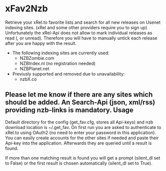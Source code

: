 xFav2Nzb
========

Retrieve your xRel.to favorite lists and search for all new releases on Usenet indexing sites. (xRel and some other providers require you to sign up)
Unfortunately the xRel-Api does not allow to mark individual releases as read (, or unread). Therefore you will have to manually untick each release after you are happy with the result.

*	The following indexing sites are currently used:
	*	NZBZombie.com
	*	NZBIndex.nl (no registration needed)
	*	NZBPlanet.net
*	Previusly supported and removed due to unavailability:
	*	nzbX.co

Please let me know if there are any sites which should be added. An Search-Api (json, xml/rss) providing nzb-links is mandatory.
Usage
-----

Default directory for the config (get_fav.cfg, stores all Api-keys) and nzb download location is ~/.get_fav. On first run you are asked to authenticate to xRel.to using OAuth2 (no need to enter your password in this application).
You can easily create accounts for the other sites if needed and paste their Api-key into the application. Afterwards they are queried until a result is found.

If more than one matching result is found you will get a prompt (silent_dl set to False) or the first result is chosen automatically (silent_dl set to True).
